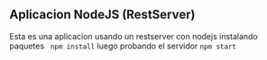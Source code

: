 ## Aplicacion NodeJS (RestServer)

Esta es una aplicacion usando un restserver con nodejs
instalando paquetes ``` npm install``` luego probando el servidor ``` npm start ```